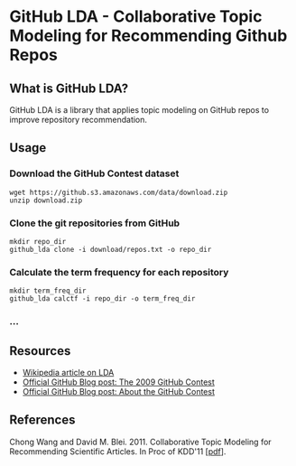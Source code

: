 # GitHub LDA - Collaborative Topic Modeling for Recommending Github Repos

## What is GitHub LDA?

GitHub LDA is a library that applies topic modeling on GitHub repos to improve repository recommendation.

## Usage

### Download the GitHub Contest dataset

    wget https://github.s3.amazonaws.com/data/download.zip
    unzip download.zip

### Clone the git repositories from GitHub

    mkdir repo_dir
    github_lda clone -i download/repos.txt -o repo_dir

### Calculate the term frequency for each repository

    mkdir term_freq_dir
    github_lda calctf -i repo_dir -o term_freq_dir
    
### ...

## Resources

+ [Wikipedia article on LDA][wikipedia]
+ [Official GitHub Blog post: The 2009 GitHub Contest][blog1]
+ [Official GitHub Blog post: About the GitHub Contest][blog2]

## References

Chong Wang and David M. Blei. 2011. Collaborative Topic Modeling for Recommending Scientific Articles. In Proc of KDD'11  [[pdf][pdf]].

[pdf]: http://www.cs.cmu.edu/~chongw/papers/WangBlei2011.pdf
[wikipedia]: http://en.wikipedia.org/wiki/Latent_Dirichlet_allocation
[blog1]: https://github.com/blog/466-the-2009-github-contest
[blog2]: https://github.com/blog/481-about-the-github-contest
[data]: https://github.s3.amazonaws.com/data/download.zip

